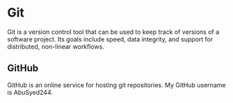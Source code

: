 # Git

Git is a version control tool that can be used to keep track of versions of a software project. Its goals include speed, data integrity, and support for distributed, non-linear workflows.

## GitHub

GitHub is an online service for hosting git repositories. My GitHub username is AbuSyed244.

